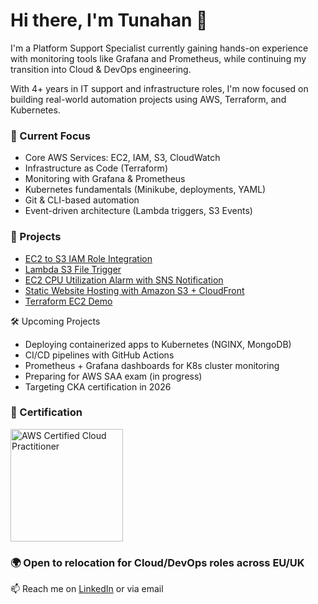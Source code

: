 # Hi there, I'm Tunahan 👋

I'm a Platform Support Specialist currently gaining hands-on experience with monitoring tools like Grafana and Prometheus, while continuing my transition into Cloud & DevOps engineering.

With 4+ years in IT support and infrastructure roles, I'm now focused on building real-world automation projects using AWS, Terraform, and Kubernetes.

### 🧠 Current Focus
- Core AWS Services: EC2, IAM, S3, CloudWatch
- Infrastructure as Code (Terraform)
- Monitoring with Grafana & Prometheus
- Kubernetes fundamentals (Minikube, deployments, YAML)
- Git & CLI-based automation
- Event-driven architecture (Lambda triggers, S3 Events)

### 📂 Projects
- [EC2 to S3 IAM Role Integration](https://github.com/tnhkoc/EC2-to-S3-IAM-Role-Integration)
- [Lambda S3 File Trigger](https://github.com/tnhkoc/lambda-s3-file-trigger)
- [EC2 CPU Utilization Alarm with SNS Notification](https://github.com/tnhkoc/ec2-health-monitoring)
- [Static Website Hosting with Amazon S3 + CloudFront](https://github.com/tnhkoc/static-website-s3-cloudfront)
- [Terraform EC2 Demo](https://github.com/tnhkoc/terraform-ec2-demo)

🛠️ Upcoming Projects
-	Deploying containerized apps to Kubernetes (NGINX, MongoDB)
-	CI/CD pipelines with GitHub Actions
-	Prometheus + Grafana dashboards for K8s cluster monitoring
- Preparing for AWS SAA exam (in progress)
- Targeting CKA certification in 2026

<h3>🏅 Certification</h3>
<a href="https://www.credly.com/badges/710309d3-be82-43ef-acf0-1791c633206b" target="_blank">
  <img src="https://images.credly.com/size/680x680/images/00634f82-b07f-4bbd-a6bb-53de397fc3a6/image.png" alt="AWS Certified Cloud Practitioner" width="180"/>
</a>

### 🌍 Open to relocation for Cloud/DevOps roles across EU/UK  
📫 Reach me on [LinkedIn](https://www.linkedin.com/in/tunahan-koc-8b43b765) or via email
